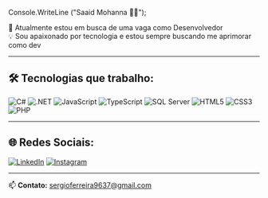 Console.WriteLine ("Saaid Mohanna 👨‍💻");

💼 Atualmente estou em busca de uma vaga como Desenvolvedor  
💡 Sou apaixonado por tecnologia e estou sempre buscando me aprimorar como dev  

---

## 🛠️ Tecnologias que trabalho:

![C#](https://img.shields.io/badge/C%23-239120?style=for-the-badge&logo=c-sharp&logoColor=white)
![.NET](https://img.shields.io/badge/.NET-512BD4?style=for-the-badge&logo=dotnet&logoColor=white)
![JavaScript](https://img.shields.io/badge/JavaScript-F7DF1E?style=for-the-badge&logo=javascript&logoColor=black)
![TypeScript](https://img.shields.io/badge/TypeScript-007ACC?style=for-the-badge&logo=typescript&logoColor=white)
![SQL Server](https://img.shields.io/badge/SQL%20Server-CC2927?style=for-the-badge&logo=microsoftsqlserver&logoColor=white)
![HTML5](https://img.shields.io/badge/HTML5-E34F26?style=for-the-badge&logo=html5&logoColor=white)
![CSS3](https://img.shields.io/badge/CSS3-1572B6?style=for-the-badge&logo=css3&logoColor=white)
![PHP](https://img.shields.io/badge/PHP-777BB4?style=for-the-badge&logo=php&logoColor=white)

---

## 🌐 Redes Sociais:

[![LinkedIn](https://img.shields.io/badge/LinkedIn-0077B5?style=for-the-badge&logo=linkedin&logoColor=white)](https://www.linkedin.com/in/s%C3%A9rgio-augusto-ferreira-cordeiro-157329268/)
[![Instagram](https://img.shields.io/badge/Instagram-E1306C?style=for-the-badge&logo=instagram&logoColor=white)](https://www.instagram.com/sergiokyer/)

---

📫 **Contato:** [sergioferreira9637@gmail.com](mailto:sergioferreira9637@gmail.com)
